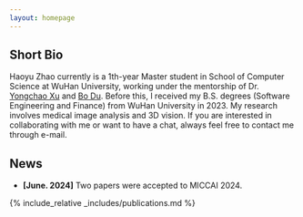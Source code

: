 ```yaml
---
layout: homepage
---
```


## Short Bio

Haoyu Zhao currently is a 1th-year Master student in School of Computer Science at WuHan University, working under the mentorship of Dr. [Yongchao Xu](https://scholar.google.fr/citations?user=ArIg7-0AAAAJ&hl=fr) and [Bo Du](https://scholar.google.com/citations?user=Shy1gnMAAAAJ&hl=zh-CN&oi=ao). Before this, I received my B.S. degrees (Software Engineering and Finance) from WuHan University in 2023. My research involves medical image analysis and 3D vision. If you are interested in collaborating with me or want to have a chat, always feel free to contact me through e-mail.

## News

- **[June. 2024]** Two papers were accepted to MICCAI 2024.


{% include_relative _includes/publications.md %}


